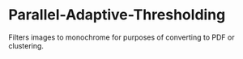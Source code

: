 # Parallel-Adaptive-Thresholding
Filters images to monochrome for purposes of converting to PDF or clustering.
